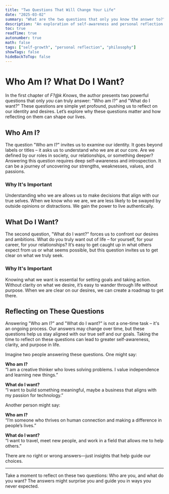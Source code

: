 ```yaml
---
title: "Two Questions That Will Change Your Life"
date: "2025-03-02"
summary: "What are the two questions that only you know the answer to?"
description: "An exploration of self-awareness and personal reflection."
toc: true
readTime: true
autonumber: true
math: false
tags: ["self-growth", "personal reflection", "philosophy"]
showTags: false
hideBackToTop: false
---
```


# Who Am I? What Do I Want?

In the first chapter of *F?@k Knows*, the author presents two powerful questions that only *you* can truly answer: "Who am I?" and "What do I want?" These questions are simple yet profound, pushing us to reflect on our identity and desires. Let’s explore why these questions matter and how reflecting on them can shape our lives.

## Who Am I?

The question "Who am I?" invites us to examine our identity. It goes beyond labels or titles – it asks us to understand who we are at our core. Are we defined by our roles in society, our relationships, or something deeper? Answering this question requires deep self-awareness and introspection. It can be a journey of uncovering our strengths, weaknesses, values, and passions.

### Why It's Important
Understanding who we are allows us to make decisions that align with our true selves. When we know who we are, we are less likely to be swayed by outside opinions or distractions. We gain the power to live authentically.

## What Do I Want?

The second question, "What do I want?" forces us to confront our desires and ambitions. What do you truly want out of life – for yourself, for your career, for your relationships? It’s easy to get caught up in what others expect from us or what seems possible, but this question invites us to get clear on what we truly seek.

### Why It's Important
Knowing what we want is essential for setting goals and taking action. Without clarity on what we desire, it’s easy to wander through life without purpose. When we are clear on our desires, we can create a roadmap to get there.

## Reflecting on These Questions

Answering "Who am I?" and "What do I want?" is not a one-time task – it's an ongoing process. Our answers may change over time, but these questions help us stay aligned with our true self and our goals. Taking the time to reflect on these questions can lead to greater self-awareness, clarity, and purpose in life.

Imagine two people answering these questions. One might say:  

**Who am I?**  
“I am a creative thinker who loves solving problems. I value independence and learning new things.”  

**What do I want?**  
“I want to build something meaningful, maybe a business that aligns with my passion for technology.”  

Another person might say:  

**Who am I?**  
“I’m someone who thrives on human connection and making a difference in people’s lives.”  

**What do I want?**  
“I want to travel, meet new people, and work in a field that allows me to help others.”  

There are no right or wrong answers—just insights that help guide our choices.

---

Take a moment to reflect on these two questions: Who are you, and what do you want? The answers might surprise you and guide you in ways you never expected.
